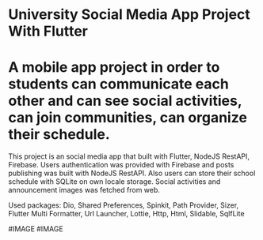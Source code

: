 # University Social Media App Project With Flutter

# A mobile app project in order to students can communicate each other and can see social activities, can join communities, can organize their schedule.

This project is an social media app that built with Flutter, NodeJS RestAPI, Firebase. Users authentication was provided with Firebase and posts publishing
was built with NodeJS RestAPI. Also users can store their school schedule with SQLite on own locale storage. Social activities and announcement images was fetched from web.

Used packages: Dio, Shared Preferences, Spinkit, Path Provider, Sizer, Flutter Multi Formatter, Url Launcher, Lottie, Http, Html, Slidable, SqlfLite

#IMAGE
#IMAGE